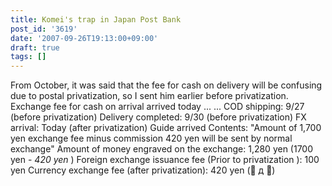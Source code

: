 ```yaml
---
title: Komei's trap in Japan Post Bank
post_id: '3619'
date: '2007-09-26T19:13:00+09:00'
draft: true
tags: []
---
```


From October, it was said that the fee for cash on delivery will be confusing due to postal privatization, so I sent him earlier before privatization. Exchange fee for cash on arrival arrived today ... ... COD shipping: 9/27 (before privatization) Delivery completed: 9/30 (before privatization) FX arrival: Today (after privatization) Guide arrived Contents: "Amount of 1,700 yen exchange fee minus commission 420 yen will be sent by normal exchange" Amount of money engraved on the exchange: 1,280 yen (1700 yen - _420 yen_ ) Foreign exchange issuance fee (Prior to privatization ): 100 yen Currency exchange fee (after privatization): 420 yen (゚ д ゚)
